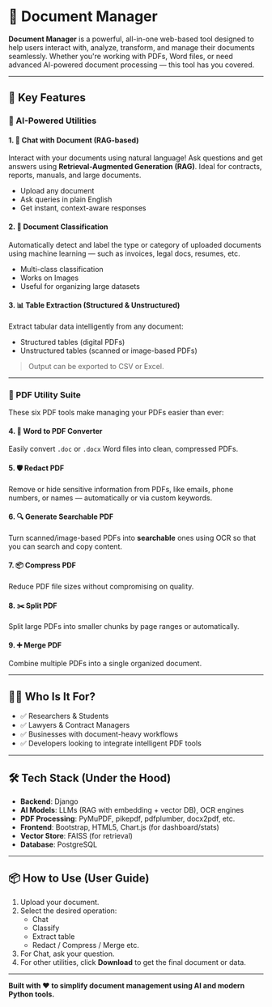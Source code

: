 # 📄 Document Manager

**Document Manager** is a powerful, all-in-one web-based tool designed to help users interact with, analyze, transform, and manage their documents seamlessly. Whether you're working with PDFs, Word files, or need advanced AI-powered document processing — this tool has you covered.

---

## 🚀 Key Features

### 🧠 AI-Powered Utilities

#### 1. 💬 Chat with Document (RAG-based)
Interact with your documents using natural language! Ask questions and get answers using **Retrieval-Augmented Generation (RAG)**. Ideal for contracts, reports, manuals, and large documents.

- Upload any document
- Ask queries in plain English
- Get instant, context-aware responses

#### 2. 📂 Document Classification
Automatically detect and label the type or category of uploaded documents using machine learning — such as invoices, legal docs, resumes, etc.

- Multi-class classification
- Works on Images 
- Useful for organizing large datasets

#### 3. 📊 Table Extraction (Structured & Unstructured)
Extract tabular data intelligently from any document:
- Structured tables (digital PDFs)
- Unstructured tables (scanned or image-based PDFs)

> Output can be exported to CSV or Excel.

---

### 🧰 PDF Utility Suite

These six PDF tools make managing your PDFs easier than ever:

#### 4. 📝 Word to PDF Converter
Easily convert `.doc` or `.docx` Word files into clean, compressed PDFs.

#### 5. 🛡️ Redact PDF
Remove or hide sensitive information from PDFs, like emails, phone numbers, or names — automatically or via custom keywords.

#### 6. 🔍 Generate Searchable PDF
Turn scanned/image-based PDFs into **searchable** ones using OCR so that you can search and copy content.

#### 7. 📦 Compress PDF
Reduce PDF file sizes without compromising on quality.

#### 8. ✂️ Split PDF
Split large PDFs into smaller chunks by page ranges or automatically.

#### 9. ➕ Merge PDF
Combine multiple PDFs into a single organized document.

---

## 🧑‍💻 Who Is It For?

- ✅ Researchers & Students
- ✅ Lawyers & Contract Managers
- ✅ Businesses with document-heavy workflows
- ✅ Developers looking to integrate intelligent PDF tools

---

## 🛠️ Tech Stack (Under the Hood)

- **Backend**: Django
- **AI Models**: LLMs (RAG with embedding + vector DB), OCR engines
- **PDF Processing**: PyMuPDF, pikepdf, pdfplumber, docx2pdf, etc.
- **Frontend**: Bootstrap, HTML5, Chart.js (for dashboard/stats)
- **Vector Store**: FAISS  (for retrieval)
- **Database**: PostgreSQL

---

## 📦 How to Use (User Guide)

1. Upload your document.
2. Select the desired operation:
   - Chat
   - Classify
   - Extract table
   - Redact / Compress / Merge etc.
3. For Chat, ask your question.
4. For other utilities, click **Download** to get the final document or data.

---


**Built with ❤️ to simplify document management using AI and modern Python tools.**
